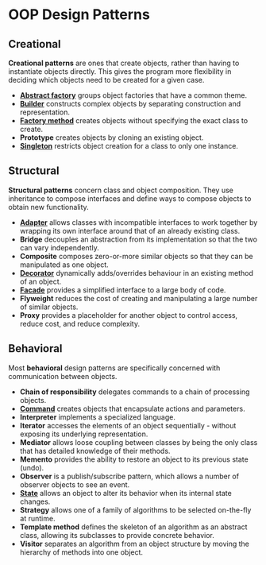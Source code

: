# OOP Design Patterns

## Creational
**Creational patterns** are ones that create objects, rather than having to instantiate objects directly. This gives the program more flexibility in deciding which objects need to be created for a given case.

- [**Abstract factory**](./src/abstract-factory) groups object factories that have a common theme.
- [**Builder**](./src/builder/) constructs complex objects by separating construction and representation.
- [**Factory method**](./src/factory-method/) creates objects without specifying the exact class to create.
- **Prototype** creates objects by cloning an existing object.
- [**Singleton**](./src/singleton/) restricts object creation for a class to only one instance.

## Structural
**Structural patterns** concern class and object composition. They use inheritance to compose interfaces and define ways to compose objects to obtain new functionality.

- [**Adapter**](./src/adapter/) allows classes with incompatible interfaces to work together by wrapping its own interface around that of an already existing class.
- **Bridge** decouples an abstraction from its implementation so that the two can vary independently.
- **Composite** composes zero-or-more similar objects so that they can be manipulated as one object.
- [**Decorator**](./src/decorator/) dynamically adds/overrides behaviour in an existing method of an object.
- [**Facade**](./src/facade/) provides a simplified interface to a large body of code.
- **Flyweight** reduces the cost of creating and manipulating a large number of similar objects.
- **Proxy** provides a placeholder for another object to control access, reduce cost, and reduce complexity.

## Behavioral
Most **behavioral** design patterns are specifically concerned with communication between objects.

- **Chain of responsibility** delegates commands to a chain of processing objects.
- [**Command**](./src/command/) creates objects that encapsulate actions and parameters.
- **Interpreter** implements a specialized language.
- **Iterator** accesses the elements of an object sequentially - without exposing its underlying representation.
- **Mediator** allows loose coupling between classes by being the only class that has detailed knowledge of their methods.
- **Memento** provides the ability to restore an object to its previous state (undo).
- **Observer** is a publish/subscribe pattern, which allows a number of observer objects to see an event.
- [**State**](./src/state) allows an object to alter its behavior when its internal state changes.
- **Strategy** allows one of a family of algorithms to be selected on-the-fly at runtime.
- **Template method** defines the skeleton of an algorithm as an abstract class, allowing its subclasses to provide concrete behavior.
- **Visitor** separates an algorithm from an object structure by moving the hierarchy of methods into one object.